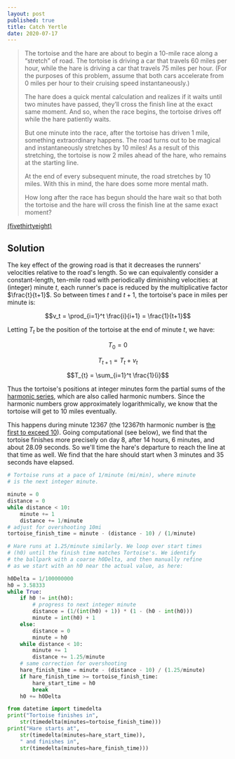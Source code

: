 ```yaml
---
layout: post
published: true
title: Catch Yertle
date: 2020-07-17
---
```


>The tortoise and the hare are about to begin a 10-mile race along a “stretch” of road. The tortoise is driving a car that travels 60 miles per hour, while the hare is driving a car that travels 75 miles per hour. (For the purposes of this problem, assume that both cars accelerate from 0 miles per hour to their cruising speed instantaneously.)
>
>The hare does a quick mental calculation and realizes if it waits until two minutes have passed, they’ll cross the finish line at the exact same moment. And so, when the race begins, the tortoise drives off while the hare patiently waits.
>
>But one minute into the race, after the tortoise has driven 1 mile, something extraordinary happens. The road turns out to be magical and instantaneously stretches by 10 miles! As a result of this stretching, the tortoise is now 2 miles ahead of the hare, who remains at the starting line.
>
>At the end of every subsequent minute, the road stretches by 10 miles. With this in mind, the hare does some more mental math.
>
>How long after the race has begun should the hare wait so that both the tortoise and the hare will cross the finish line at the same exact moment?

[(fivethirtyeight)](https://fivethirtyeight.com/features/can-the-hare-beat-the-tortoise/)

<!--more-->

## Solution

The key effect of the growing road is that it decreases the runners' velocities relative to the road's length. So we can equivalently consider a constant-length, ten-mile road with periodically diminishing velocities: at (integer) minute $t$, each runner's pace is reduced by the multiplicative factor $\frac{t}{t+1}$. So between times $t$ and $t+1$, the tortoise's pace in miles per minute is:

$$v_t = \prod_{i=1}^t \frac{i}{i+1} = \frac{1}{t+1}$$

Letting $T_t$ be the position of the tortoise at the end of minute $t$, we have:

$$T_0 = 0$$

$$T_{t+1} = T_t + v_t$$

$$T_{t} = \sum_{i=1}^t \frac{1}{i}$$

Thus the tortoise's positions at integer minutes form the partial sums of the [harmonic series](https://en.wikipedia.org/wiki/Harmonic_series_(mathematics)), which are also called harmonic numbers. Since the harmonic numbers grow approximately logarithmically, we know that the tortoise will get to $10$ miles eventually. 

This happens during minute $12367$ (the $12367$th harmonic number is [the first to exceed $10$](https://oeis.org/A004080)). Going computational (see below), we find that the tortoise finishes more precisely on day $8$, after $14$ hours, $6$ minutes, and about $28.09$ seconds. So we'll time the hare's departure to reach the line at that time as well. We find that the hare should start when $3$ minutes and $35$ seconds have elapsed.

```python
# Tortoise runs at a pace of 1/minute (mi/min), where minute
# is the next integer minute.

minute = 0
distance = 0
while distance < 10:
	minute += 1
	distance += 1/minute
# adjust for overshooting 10mi
tortoise_finish_time = minute - (distance - 10) / (1/minute)

# Hare runs at 1.25/minute similarly. We loop over start times 
# (h0) until the finish time matches Tortoise's. We identify
# the ballpark with a coarse h0Delta, and then manually refine 
# as we start with an h0 near the actual value, as here:

h0Delta = 1/100000000
h0 = 3.58333
while True:
	if h0 != int(h0):
		# progress to next integer minute
		distance = (1/(int(h0) + 1)) * (1 - (h0 - int(h0)))
		minute = int(h0) + 1
	else:
		distance = 0
		minute = h0
	while distance < 10:
		minute += 1
		distance += 1.25/minute
	# same correction for overshooting
	hare_finish_time = minute - (distance - 10) / (1.25/minute)
	if hare_finish_time >= tortoise_finish_time:
		hare_start_time = h0
		break
	h0 += h0Delta

from datetime import timedelta
print("Tortoise finishes in",
	str(timedelta(minutes=tortoise_finish_time)))
print("Hare starts at",
	str(timedelta(minutes=hare_start_time)),
	" and finishes in", 
	str(timedelta(minutes=hare_finish_time)))
```

<br>